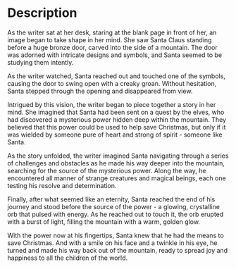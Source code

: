 # Description

As the writer sat at her desk, staring at the blank page in front of her, an image began to take shape in her mind. She saw Santa Claus standing before a huge bronze door, carved into the side of a mountain. The door was adorned with intricate designs and symbols, and Santa seemed to be studying them intently.

As the writer watched, Santa reached out and touched one of the symbols, causing the door to swing open with a creaky groan. Without hesitation, Santa stepped through the opening and disappeared from view.

Intrigued by this vision, the writer began to piece together a story in her mind. She imagined that Santa had been sent on a quest by the elves, who had discovered a mysterious power hidden deep within the mountain. They believed that this power could be used to help save Christmas, but only if it was wielded by someone pure of heart and strong of spirit - someone like Santa.

As the story unfolded, the writer imagined Santa navigating through a series of challenges and obstacles as he made his way deeper into the mountain, searching for the source of the mysterious power. Along the way, he encountered all manner of strange creatures and magical beings, each one testing his resolve and determination.

Finally, after what seemed like an eternity, Santa reached the end of his journey and stood before the source of the power - a glowing, crystalline orb that pulsed with energy. As he reached out to touch it, the orb erupted with a burst of light, filling the mountain with a warm, golden glow.

With the power now at his fingertips, Santa knew that he had the means to save Christmas. And with a smile on his face and a twinkle in his eye, he turned and made his way back out of the mountain, ready to spread joy and happiness to all the children of the world.